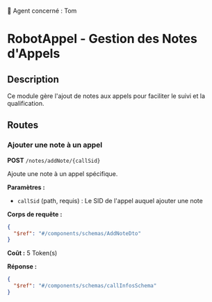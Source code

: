 🧠 Agent concerné : Tom
# RobotAppel - Gestion des Notes d'Appels

## Description
Ce module gère l'ajout de notes aux appels pour faciliter le suivi et la qualification.

## Routes

### Ajouter une note à un appel
**POST** `/notes/addNote/{callSid}`

Ajoute une note à un appel spécifique.

**Paramètres :**
- `callSid` (path, requis) : Le SID de l'appel auquel ajouter une note

**Corps de requête :**
```json
{
  "$ref": "#/components/schemas/AddNoteDto"
}
```

**Coût :** 5 Token(s)

**Réponse :**
```json
{
  "$ref": "#/components/schemas/callInfosSchema"
}
``` 